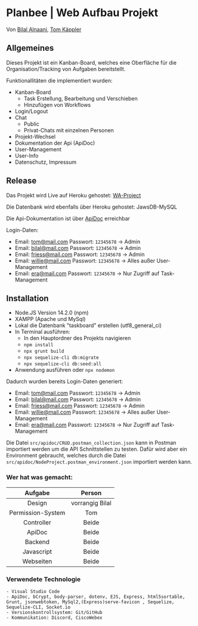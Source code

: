 # Planbee | Web Aufbau Projekt

Von [Bilal Alnaani](https://github.com/bilal0710), [Tom Käppler](https://github.com/TKSpectro)

## Allgemeines

Dieses Projekt ist ein Kanban-Board, welches eine Oberfläche für die Organisation/Tracking von Aufgaben bereitstellt.

Funktionallitäten die implementiert wurden:
* Kanban-Board
    * Task Erstellung, Bearbeitung und Verschieben
    * Hinzufügen von Workflows
* Login/Logout
* Chat
    * Public
    * Privat-Chats mit einzelnen Personen
* Projekt-Wechsel
* Dokumentation der Api (ApiDoc)
* User-Management
* User-Info
* Datenschutz, Impressum

## Release
Das Projekt wird Live auf Heroku gehostet: [WA-Project](https://wa-project.herokuapp.com)

Die Datenbank wird ebenfalls über Heroku gehostet: JawsDB-MySQL

Die Api-Dokumentation ist über [ApiDoc](https://wa-project.herokuapp.com/apidoc/) erreichbar

Login-Daten:
* Email: tom@mail.com Passwort: `12345678`  -> Admin
* Email: bilal@mail.com Passwort: `12345678` -> Admin
* Email: friess@mail.com Passwort: `12345678` -> Admin
* Email: willie@mail.com Passwort: `12345678` -> Alles außer User-Management
* Email: era@mail.com Passwort: `12345678` -> Nur Zugriff auf Task-Management

## Installation

* Node.JS Version 14.2.0 (npm)
* XAMPP (Apache und  MySql)
* Lokal die Datenbank "taskboard" erstellen (utf8_general_ci)
* In Terminal ausführen:
    * In den Hauptordner des Projekts navigieren
    * `npm install`
    * `npx grunt build`
    * `npx sequelize-cli db:migrate`
    * `npx sequelize-cli db:seed:all`
* Anwendung ausführen oder `npx nodemon`

Dadurch wurden bereits Login-Daten generiert:
* Email: tom@mail.com Passwort: `12345678`  -> Admin
* Email: bilal@mail.com Passwort: `12345678` -> Admin
* Email: friess@mail.com Passwort: `12345678` -> Admin
* Email: willie@mail.com Passwort: `12345678` -> Alles außer User-Management
* Email: era@mail.com Passwort: `12345678` -> Nur Zugriff auf Task-Management


Die Datei `src/apidoc/CRUD.postman_collection.json` kann in Postman importiert werden um die API Schnittstellen zu testen. Dafür wird aber ein Environment gebraucht, welches durch die Datei `src/apidoc/NodeProject.postman_environment.json` importiert werden kann.

### Wer hat was gemacht:
| Aufgabe        | Person      |
| :-------------: |:-------------:
| Design            | vorrangig Bilal
| Permission-System | Tom    
| Controller        | Beide    
| ApiDoc            | Beide    
| Backend           | Beide   
| Javascript        | Beide
| Webseiten         | Beide    

### Verwendete Technologie
    - Visual Studio Code
    - ApiDoc, bCrypt, body-parser, dotenv, EJS, Express, html5sortable, Grunt, jsonwebtoken, MySql2,(Express)serve-favicon , Sequelize, Sequelize-CLI, Socket.io
    - Versionskontrollsystem: Git/GitHub
    - Kommunikation: Discord, CiscoWebex